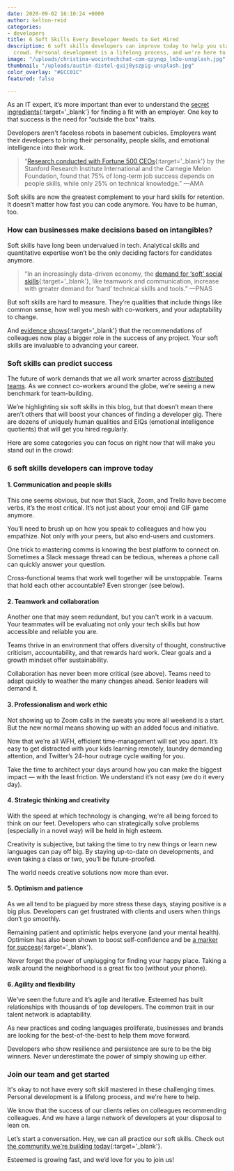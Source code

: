 ```yaml
---
date: 2020-09-02 16:10:24 +0000
author: kelton-reid
categories:
- developers
title: 6 Soft Skills Every Developer Needs to Get Hired
description: 6 soft skills developers can improve today to help you stand out in the
  crowd. Personal development is a lifelong process, and we're here to help.
image: "/uploads/christina-wocintechchat-com-qzynqp_lm3o-unsplash.jpg"
thumbnail: "/uploads/austin-distel-guij0yszpig-unsplash.jpg"
color_overlay: "#ECC01C"
featured: false

---
```

As an IT expert, it’s more important than ever to understand the [secret ingredients](https://esteemed.io/blog/2020/08/05/happy/){:target='_blank'} for finding a fit with an employer. One key to that success is the need for “outside the box” traits.

Developers aren't faceless robots in basement cubicles. Employers want their developers to bring their personality, people skills, and emotional intelligence into their work.

> “[Research conducted with Fortune 500 CEOs](https://www.amanet.org/articles/the-hard-truth-about-soft-skills/){:target='_blank'} by the Stanford Research Institute International and the Carnegie Melon Foundation, found that 75% of long-term job success depends on people skills, while only 25% on technical knowledge.” —AMA

Soft skills are now the greatest complement to your hard skills for retention. It doesn’t matter how fast you can code anymore. You have to be human, too.

### How can businesses make decisions based on intangibles?

Soft skills have long been undervalued in tech. Analytical skills and quantitative expertise won’t be the only deciding factors for candidates anymore.

> “In an increasingly data-driven economy, the [demand for ‘soft’ social skills](https://www.pnas.org/content/pnas/115/50/12630.full.pdf){:target='_blank'}, like teamwork and communication, increase with greater demand for ‘hard’ technical skills and tools.” —PNAS

But soft skills are hard to measure. They’re qualities that include things like common sense, how well you mesh with co-workers, and your adaptability to change.

And [evidence shows](http://www.jite.org/documents/Vol11/JITEv11p155-168Zhang1119.pdf){:target='_blank'} that the recommendations of colleagues now play a bigger role in the success of any project. Your soft skills are invaluable to advancing your career.

### Soft skills can predict success

The future of work demands that we all work smarter across [distributed teams](https://esteemed.io/blog/2020/07/08/5-benefits-of-a-distributed-workforce/). As we connect co-workers around the globe, we’re seeing a new benchmark for team-building.

We’re highlighting six soft skills in this blog, but that doesn’t mean there aren’t others that will boost your chances of finding a developer gig. There are dozens of uniquely human qualities and EIQs (emotional intelligence quotients) that will get you hired regularly.

Here are some categories you can focus on right now that will make you stand out in the crowd:

### 6 soft skills developers can improve today

#### 1. Communication and people skills

This one seems obvious, but now that Slack, Zoom, and Trello have become verbs, it’s the most critical. It’s not just about your emoji and GIF game anymore.

You’ll need to brush up on how you speak to colleagues and how you empathize. Not only with your peers, but also end-users and customers.

One trick to mastering comms is knowing the best platform to connect on. Sometimes a Slack message thread can be tedious, whereas a phone call can quickly answer your question.

Cross-functional teams that work well together will be unstoppable. Teams that hold each other accountable? Even stronger (see below).

#### 2. Teamwork and collaboration

Another one that may seem redundant, but you can't work in a vacuum. Your teammates will be evaluating not only your tech skills but how accessible and reliable you are.

Teams thrive in an environment that offers diversity of thought, constructive criticism, accountability, and that rewards hard work. Clear goals and a growth mindset offer sustainability.

Collaboration has never been more critical (see above). Teams need to adapt quickly to weather the many changes ahead. Senior leaders will demand it.

#### 3. Professionalism and work ethic

Not showing up to Zoom calls in the sweats you wore all weekend is a start. But the new normal means showing up with an added focus and initiative.

Now that we’re all WFH, efficient time-management will set you apart. It’s easy to get distracted with your kids learning remotely, laundry demanding attention, and Twitter’s 24-hour outrage cycle waiting for you.

Take the time to architect your days around how you can make the biggest impact — with the least friction. We understand it’s not easy (we do it every day).

#### 4. Strategic thinking and creativity

With the speed at which technology is changing, we’re all being forced to think on our feet. Developers who can strategically solve problems (especially in a novel way) will be held in high esteem.

Creativity is subjective, but taking the time to try new things or learn new languages can pay off big. By staying up-to-date on developments, and even taking a class or two, you’ll be future-proofed.

The world needs creative solutions now more than ever.

#### 5. Optimism and patience

As we all tend to be plagued by more stress these days, staying positive is a big plus. Developers can get frustrated with clients and users when things don’t go smoothly.

Remaining patient and optimistic helps everyone (and your mental health). Optimism has also been shown to boost self-confidence and be [a marker for success](https://www.fastcompany.com/1291599/self-confidence-optimism-and-success){:target='_blank'}.

Never forget the power of unplugging for finding your happy place. Taking a walk around the neighborhood is a great fix too (without your phone).

#### 6. Agility and flexibility

We’ve seen the future and it’s agile and iterative. Esteemed has built relationships with thousands of top developers. The common trait in our talent network is adaptability.

As new practices and coding languages proliferate, businesses and brands are looking for the best-of-the-best to help them move forward.

Developers who show resilience and persistence are sure to be the big winners. Never underestimate the power of simply showing up either.

### Join our team and get started

It's okay to not have every soft skill mastered in these challenging times. Personal development is a lifelong process, and we're here to help.

We know that the success of our clients relies on colleagues recommending colleagues. And we have a large network of developers at your disposal to lean on.

Let’s start a conversation. Hey, we can all practice our soft skills. Check out [the community we're building today](https://esteemed.io/company/){:target='_blank'}.

Esteemed is growing fast, and we’d love for you to join us!